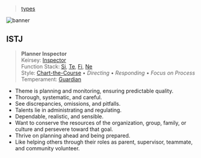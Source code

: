 > [types](../)

![banner](/mbti/photos/banner.png)

## ISTJ

> **Planner Inspector**  
> Keirsey: [Inspector](/mbti/keirsey/istj)  
> Function Stack:
> [Si](/mbti/functions/si),
> [Te](/mbti/functions/te),
> [Fi](/mbti/functions/fi),
> [Ne](/mbti/functions/ne)  
> Style: [Chart-the-Course](/mbti/styles/chart-the-course) &bull;
> _Directing_ &bull; _Responding_ &bull; _Focus on Process_  
> Temperament: [Guardian](/mbti/temperaments/guardians)

* Theme is planning and monitoring, ensuring predictable quality.
* Thorough, systematic, and careful.
* See discrepancies, omissions, and pitfalls.
* Talents lie in administrating and regulating.
* Dependable, realistic, and sensible.
* Want to conserve the resources of the organization, group, family, or culture and persevere toward that goal.
* Thrive on planning ahead and being prepared.
* Like helping others through their roles as parent, supervisor, teammate, and community volunteer.
